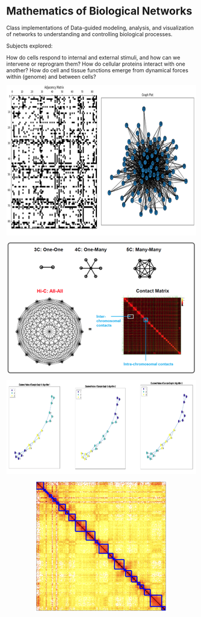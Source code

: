 # Mathematics of Biological Networks

Class implementations of Data-guided modeling, analysis, and visualization of networks to understanding and
controlling biological processes. 

Subjects explored: 

How do cells respond to internal and external stimuli, and how can we intervene or reprogram them?
How do cellular proteins interact with one another?
How do cell and tissue functions emerge from dynamical forces within (genome) and between cells?


<p align="center">
  <img src="./img/results.png" alt="Image Description" width="750" height="400">
</p>

<p align="center">
  <img src="./img/Hi_C.png" alt="Image Description" width="500" height="350">
</p>

<p align="center">
  <img src="./img/clusters.png" alt="Image Description" width="900" height="250">
</p>

<p align="center">
  <img src="./img/pb2_output.png" alt="Image Description" width="350" height="350">
</p>
